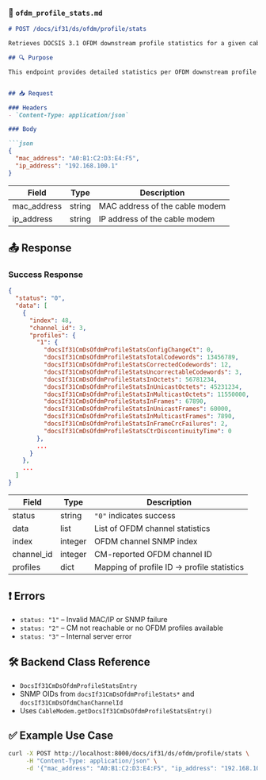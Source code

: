 ### 📄 `ofdm_profile_stats.md`

````markdown
# POST /docs/if31/ds/ofdm/profile/stats

Retrieves DOCSIS 3.1 OFDM downstream profile statistics for a given cable modem using its MAC and IP address.

## 🔍 Purpose

This endpoint provides detailed statistics per OFDM downstream profile per channel, including codeword counts, CRC failures, and frame-level metrics. It is useful for analyzing CM performance and diagnosing profile-related issues in the downstream OFDM path.


## 📥 Request

### Headers
- `Content-Type: application/json`

### Body

```json
{
  "mac_address": "A0:B1:C2:D3:E4:F5",
  "ip_address": "192.168.100.1"
}
````

| Field        | Type   | Description                    |
| ------------ | ------ | ------------------------------ |
| mac\_address | string | MAC address of the cable modem |
| ip\_address  | string | IP address of the cable modem  |


## 📤 Response

### Success Response

```json
{
  "status": "0",
  "data": [
    {
      "index": 48,
      "channel_id": 3,
      "profiles": {
        "1": {
          "docsIf31CmDsOfdmProfileStatsConfigChangeCt": 0,
          "docsIf31CmDsOfdmProfileStatsTotalCodewords": 13456789,
          "docsIf31CmDsOfdmProfileStatsCorrectedCodewords": 12,
          "docsIf31CmDsOfdmProfileStatsUncorrectableCodewords": 3,
          "docsIf31CmDsOfdmProfileStatsInOctets": 56781234,
          "docsIf31CmDsOfdmProfileStatsInUnicastOctets": 45231234,
          "docsIf31CmDsOfdmProfileStatsInMulticastOctets": 11550000,
          "docsIf31CmDsOfdmProfileStatsInFrames": 67890,
          "docsIf31CmDsOfdmProfileStatsInUnicastFrames": 60000,
          "docsIf31CmDsOfdmProfileStatsInMulticastFrames": 7890,
          "docsIf31CmDsOfdmProfileStatsInFrameCrcFailures": 2,
          "docsIf31CmDsOfdmProfileStatsCtrDiscontinuityTime": 0
        },
        ...
      }
    },
    ...
  ]
}
```

| Field       | Type    | Description                                |
| ----------- | ------- | ------------------------------------------ |
| status      | string  | `"0"` indicates success                    |
| data        | list    | List of OFDM channel statistics            |
| index       | integer | OFDM channel SNMP index                    |
| channel\_id | integer | CM-reported OFDM channel ID                |
| profiles    | dict    | Mapping of profile ID → profile statistics |


## ❗ Errors

* `status: "1"` – Invalid MAC/IP or SNMP failure
* `status: "2"` – CM not reachable or no OFDM profiles available
* `status: "3"` – Internal server error


## 🛠️ Backend Class Reference

* `DocsIf31CmDsOfdmProfileStatsEntry`
* SNMP OIDs from `docsIf31CmDsOfdmProfileStats*` and `docsIf31CmDsOfdmChanChannelId`
* Uses `CableModem.getDocsIf31CmDsOfdmProfileStatsEntry()`


## ✅ Example Use Case

```bash
curl -X POST http://localhost:8000/docs/if31/ds/ofdm/profile/stats \
     -H "Content-Type: application/json" \
     -d '{"mac_address": "A0:B1:C2:D3:E4:F5", "ip_address": "192.168.100.1"}'
```

